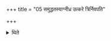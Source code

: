 +++
title = "05 समुद्धतस्याग्नीध्र उत्करे त्रिर्निवपति"

+++

<details><summary>थिते</summary>

5. Out of the dug out (earth), the Āgnīdhra throws away some (earth) upon the rubbish-heap three times.
</details>
